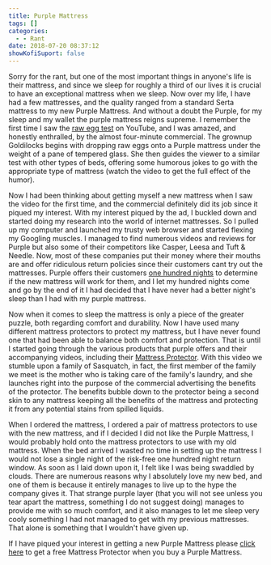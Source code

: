 ```yaml
---
title: Purple Mattress
tags: []
categories:
  - - Rant
date: 2018-07-20 08:37:12
showKofiSuport: false
---
```


Sorry for the rant, but one of the most important things in anyone's life is their mattress, and since we sleep for roughly a third of our lives it is crucial to have an exceptional mattress when we sleep.  Now over my life, I have had a few mattresses, and the quality ranged from a standard Serta mattress to my new Purple Mattress.  And without a doubt the Purple, for my sleep and my wallet the purple mattress reigns supreme.  I remember the first time I saw the [raw egg test](https://www.youtube.com/watch?v=4BvwpjaGZCQ) on YouTube, and I was amazed, and honestly enthralled, by the almost four-minute commercial.<!-- more -->  The grownup Goldilocks begins with dropping raw eggs onto a Purple mattress under the weight of a pane of tempered glass.  She then guides the viewer to a similar test with other types of beds, offering some humorous jokes to go with the appropriate type of mattress (watch the video to get the full effect of the humor).  

Now I had been thinking about getting myself a new mattress when I saw the video for the first time, and the commercial definitely did its job since it piqued my interest.  With my interest piqued by the ad, I buckled down and started doing my research into the world of internet mattresses.  So I pulled up my computer and launched my trusty web browser and started flexing my Googling muscles.  I managed to find numerous videos and reviews for Purple but also some of their competitors like Casper, Leesa and Tuft & Needle.  Now, most of these companies put their money where their mouths are and offer ridiculous return policies since their customers cant try out the mattresses.  Purple offers their customers [one hundred nights](https://purple.com/refund-policy) to determine if the new mattress will work for them, and I let my hundred nights come and go by the end of it I had decided that I have never had a better night's sleep than I had with my purple mattress.

Now when it comes to sleep the mattress is only a piece of the greater puzzle, both regarding comfort and durability.  Now I have used many different mattress protectors to protect my mattress, but I have never found one that had been able to balance both comfort and protection.  That is until I started going through the various products that purple offers and their accompanying videos, including their [Mattress Protector](https://www.youtube.com/watch?v=XNT2mBjLoTk).  With this video we stumble upon a family of Sasquatch, in fact, the first member of the family we meet is the mother who is taking care of the family's laundry, and she launches right into the purpose of the commercial advertising the benefits of the protector.  The benefits bubble down to the protector being a second skin to any mattress keeping all the benefits of the mattress and protecting it from any potential stains from spilled liquids.

When I ordered the mattress, I ordered a pair of mattress protectors to use with the new mattress, and if I decided I did not like the Purple Mattress, I would probably hold onto the mattress protectors to use with my old mattress.  When the bed arrived I wasted no time in setting up the mattress I would not lose a single night of the risk-free one hundred night return window.  As soon as I laid down upon it, I felt like I was being swaddled by clouds.  There are numerous reasons why I absolutely love my new bed, and one of them is because it entirely manages to live up to the hype the company gives it.  That strange purple layer (that you will not see unless you tear apart the mattress, something I do not suggest doing) manages to provide me with so much comfort, and it also manages to let me sleep very cooly something I had not managed to get with my previous mattresses.  That alone is something that I wouldn't have given up.

If I have piqued your interest in getting a new Purple Mattress please [click here](https://www.talkable.com/x/BKlTEe) to get a free Mattress Protector when you buy a Purple Mattress.